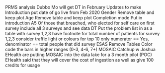 PRMS analysis
Dubbo Mo will get DT in February
Updates to make
Introduction
put date of go live from Feb 2020
Gender
Remove table and keep plot
Age
Remove table and keep plot
Completion mode
Put in introduction
A5
Of those that breached, who elected for self care on first survey
include all 3 surveys and see data
DT
Put the problem list in as a table with survey 1,2,3
have footnote for total number of patients for survey 1,2,3
consider traffic light or colours for top 10 only
numerator == Yes, denominator == total people that did survey
ESAS
Remove Tables
Color code the bars in higher ranges (0-3, 4-6, 7+)
MOSAIC Catchup w Joshua
EHealth are putting MOSAIC into the data lake for a 3 month pilot (POC)
EHealth said that they will cover the cost of ingestion as well as give 100 credits for usage
